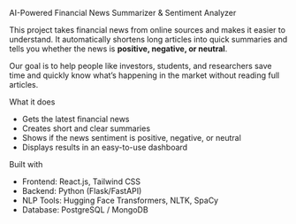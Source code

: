 AI-Powered Financial News Summarizer & Sentiment Analyzer

This project takes financial news from online sources and makes it easier to understand.
It automatically shortens long articles into quick summaries and tells you whether the news is **positive, negative, or neutral**.

Our goal is to help people like investors, students, and researchers save time and quickly know what’s happening in the market without reading full articles.

What it does
* Gets the latest financial news
* Creates short and clear summaries
* Shows if the news sentiment is positive, negative, or neutral
* Displays results in an easy-to-use dashboard

Built with
* Frontend: React.js, Tailwind CSS
* Backend: Python (Flask/FastAPI)
* NLP Tools: Hugging Face Transformers, NLTK, SpaCy
* Database: PostgreSQL / MongoDB

